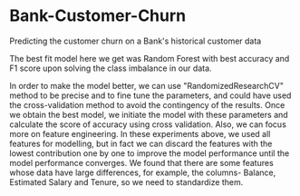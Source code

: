# Bank-Customer-Churn
Predicting the customer churn on a Bank's historical customer data

The best fit model here we get was Random Forest with best accuracy and F1 score upon solving the class imbalance in our data.

In order to make the model better, we can use "RandomizedResearchCV" method to be precise and to fine tune the parameters, and could have used the cross-validation method to avoid the contingency of the results.
Once we obtain the best model, we initiate the model with these parameters and calculate the score of accuracy using cross validation.
Also, we can focus more on feature engineering.
In these experiments above, we used all features for modelling, but in fact we can discard the features with the lowest contribution one by one to improve the model performance until the model performance converges. We found that there are some features whose data have large differences, for example, the columns- Balance, Estimated Salary and Tenure, so we need to standardize them.
